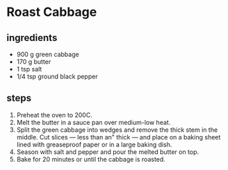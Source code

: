 # Roast Cabbage

## ingredients

- 900 g green cabbage
- 170 g butter
- 1 tsp salt
- 1/4 tsp ground black pepper

## steps

1. Preheat the oven to 200C.
2. Melt the butter in a sauce pan over medium-low heat.
3. Split the green cabbage into wedges and remove the thick stem in the middle. Cut slices — less than an" thick — and place on a baking sheet lined with greaseproof paper or in a large baking dish.
4. Season with salt and pepper and pour the melted butter on top.
5. Bake for 20 minutes or until the cabbage is roasted.
